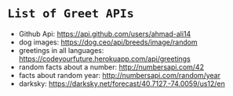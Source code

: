 # `List of Greet APIs`
- Github Api: https://api.github.com/users/ahmad-ali14
- dog images: https://dog.ceo/api/breeds/image/random
- greetings in all languages: https://codeyourfuture.herokuapp.com/api/greetings
- random facts about a number: http://numbersapi.com/42
- facts about random year: http://numbersapi.com/random/year
- darksky: https://darksky.net/forecast/40.7127,-74.0059/us12/en
